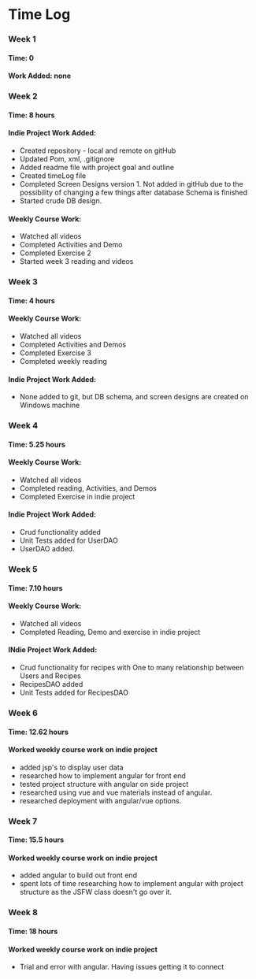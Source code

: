 # Time Log 

### Week 1
#### Time: 0
#### Work Added: none
### Week 2
#### Time: 8 hours
#### Indie Project Work Added: 
* Created repository - local and remote on gitHub
* Updated Pom, xml, .gitignore 
* Added readme file with project goal and outline
* Created timeLog file
* Completed Screen Designs version 1.  Not added in gitHub due to the possibility of changing a few things after database Schema is finished
* Started crude DB design.  
#### Weekly Course Work:
* Watched all videos
* Completed Activities and Demo
* Completed Exercise 2
* Started week 3 reading and videos
### Week 3
#### Time: 4 hours
#### Weekly Course Work: 
* Watched all videos
* Completed Activities and Demos
* Completed Exercise 3
* Completed weekly reading
#### Indie Project Work Added: 
* None added to git, but DB schema, and screen designs are created on Windows machine
### Week 4
#### Time: 5.25 hours
#### Weekly Course Work: 
* Watched all videos
* Completed reading, Activities, and Demos
* Completed Exercise in indie project
#### Indie Project Work Added: 
* Crud functionality added
* Unit Tests added for UserDAO
* UserDAO added. 
### Week 5
#### Time: 7.10 hours
#### Weekly Course Work: 
* Watched all videos
* Completed Reading, Demo and exercise in indie project
#### INdie Project Work Added:
* Crud functionality for recipes with One to many relationship between Users and Recipes
* RecipesDAO added
* Unit Tests added for RecipesDAO
### Week 6
#### Time: 12.62 hours
#### Worked weekly course work on indie project
* added jsp's to display user data
* researched how to implement angular for front end 
* tested project structure with angular on side project
* researched using vue and vue materials instead of angular. 
* researched deployment with angular/vue options. 
### Week 7
#### Time: 15.5 hours
#### Worked weekly course work on indie project
* added angular to build out front end
* spent lots of time researching how to implement angular with project structure as the JSFW class doesn't go over it. 
### Week 8
#### Time: 18 hours
#### Worked weekly course work on indie project
* Trial and error with angular.  Having issues getting it to connect
  